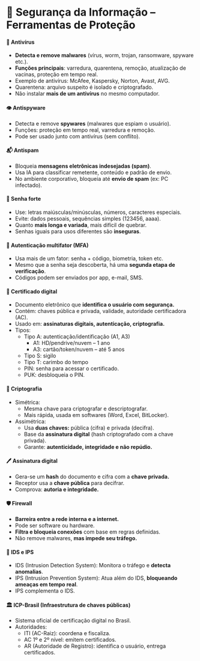 # 🔐 Segurança da Informação – Ferramentas de Proteção

#### 🦠 Antivírus
- **Detecta e remove malwares** (vírus, worm, trojan, ransomware, spyware etc.).
- **Funções principais**: varredura, quarentena, remoção, atualização de vacinas, proteção em tempo real.
- Exemplo de antivírus: McAfee, Kaspersky, Norton, Avast, AVG.
- Quarentena: arquivo suspeito é isolado e criptografado.
- Não instalar **mais de um antivírus** no mesmo computador.

#### 👁️ Antispyware
- Detecta e remove **spywares** (malwares que espiam o usuário).
- Funções: proteção em tempo real, varredura e remoção.
- Pode ser usado junto com antivírus (sem conflito).

#### 📬 Antispam
- Bloqueia **mensagens eletrônicas indesejadas (spam)**.
- Usa IA para classificar remetente, conteúdo e padrão de envio.
- No ambiente corporativo, bloqueia até **envio de spam** (ex: PC infectado).

#### 🔑 Senha forte
- Use: letras maiúsculas/minúsculas, números, caracteres especiais.
- Evite: dados pessoais, sequências simples (123456, aaaa).
- Quanto **mais longa e variada**, mais difícil de quebrar.
- Senhas iguais para usos diferentes são **inseguras**.

#### 🔐 Autenticação multifator (MFA)
- Usa mais de um fator: senha + código, biometria, token etc.
- Mesmo que a senha seja descoberta, há uma **segunda etapa de verificação**.
- Códigos podem ser enviados por app, e-mail, SMS.

#### 🪪 Certificado digital
- Documento eletrônico que **identifica o usuário com segurança.**
- Contém: chaves pública e privada, validade, autoridade certificadora (AC).
- Usado em: **assinaturas digitais, autenticação, criptografia.**
- Tipos:
  - Tipo A: autenticação/identificação (A1, A3)
    - A1: HD/pendrive/nuvem – 1 ano
    - A3: cartão/token/nuvem – até 5 anos
  - Tipo S: sigilo
  - Tipo T: carimbo do tempo
  - PIN: senha para acessar o certificado.  
  - PUK: desbloqueia o PIN.

#### 🔏 Criptografia
- Simétrica:
  - Mesma chave para criptografar e descriptografar.
  - Mais rápida, usada em softwares (Word, Excel, BitLocker).
- Assimétrica:
  - Usa **duas chaves:** pública (cifra) e privada (decifra).
  - Base da **assinatura digital** (hash criptografado com a chave privada).
  - Garante: **autenticidade, integridade e não repúdio.**

#### 🖊️ Assinatura digital
- Gera-se um **hash** do documento e cifra com a **chave privada.**
- Receptor usa a **chave pública** para decifrar.
- Comprova: **autoria e integridade.**

#### 🛡️ Firewall
- **Barreira entre a rede interna e a internet.**
- Pode ser software ou hardware.
- **Filtra e bloqueia conexões** com base em regras definidas.
- Não remove malwares, **mas impede seu tráfego.**

#### 🧠 IDS e IPS
- IDS (Intrusion Detection System): Monitora o tráfego e **detecta anomalias**.
- IPS (Intrusion Prevention System): Atua além do IDS, **bloqueando ameaças em tempo real**.
- IPS complementa o IDS.

#### 🏛️ ICP-Brasil (Infraestrutura de chaves públicas)
- Sistema oficial de certificação digital no Brasil.
- Autoridades:
  - ITI (AC-Raiz): coordena e fiscaliza.
  - AC 1º e 2º nível: emitem certificados.
  - AR (Autoridade de Registro): identifica o usuário, entrega certificados.


